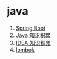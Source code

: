 # java

1. [Spring Boot](../../后端学习/SpringBoot/_KnowledgeAccumulation_SpringBoot.md)
2. [Java 知识积累](Java知识积累/_KnowledgeAccumulation_Java.md)
3. [IDEA 知识积累](Java_IDEA.md)
4. [lombok](lombok/_lombok.md)
